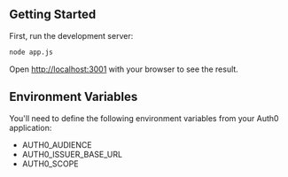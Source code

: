 ## Getting Started

First, run the development server:

```bash
node app.js
```

Open [http://localhost:3001](http://localhost:3001) with your browser to see the result.

## Environment Variables

You'll need to define the following environment variables from your Auth0 application:

- AUTH0_AUDIENCE
- AUTH0_ISSUER_BASE_URL
- AUTH0_SCOPE
